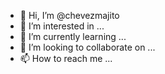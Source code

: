 - 👋 Hi, I’m @chevezmajito
- 👀 I’m interested in ...
- 🌱 I’m currently learning ...
- 💞️ I’m looking to collaborate on ...
- 📫 How to reach me ...

<!---
chevezmajito/chevezmajito is a ✨ special ✨ repository because its `README.md` (this file) appears on your GitHub profile.
You can click the Preview link to take a look at your changes.
--->
